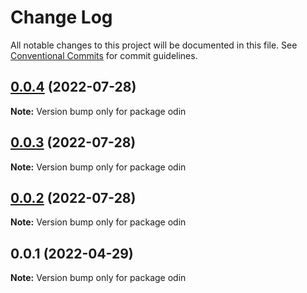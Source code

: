 # Change Log

All notable changes to this project will be documented in this file. See [Conventional Commits](https://conventionalcommits.org) for commit guidelines.

## [0.0.4](https://github.com/mooncoo/odin-hooks/compare/odin-v0.0.3...odin-v0.0.4) (2022-07-28)

**Note:** Version bump only for package odin

## [0.0.3](https://github.com/mooncoo/odin-hooks/compare/odin-v0.0.1...odin-v0.0.3) (2022-07-28)

**Note:** Version bump only for package odin

## [0.0.2](https://github.com/mooncoo/odin-hooks/compare/odin-v0.0.1...odin-v0.0.2) (2022-07-28)

**Note:** Version bump only for package odin

## 0.0.1 (2022-04-29)

**Note:** Version bump only for package odin
